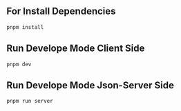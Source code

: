 ## For Install Dependencies

`pnpm install`

## Run Develope Mode Client Side

`pnpm dev`

## Run Develope Mode Json-Server Side

`pnpm run server`
